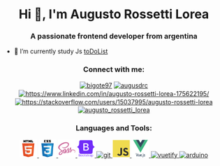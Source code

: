 <h1 align="center">Hi 👋, I'm Augusto Rossetti Lorea</h1>
<h3 align="center">A passionate frontend developer from argentina</h3>

- 🔭 I’m currently study Js [toDoList](https://augusto-rossetti.000webhostapp.com/)

<h3 align="center">Connect with me:</h3>
<p align="center">
<a href="https://codepen.io/bigote97" target="_blank"><img align="center" src="https://cdn.jsdelivr.net/npm/simple-icons@3.0.1/icons/codepen.svg" alt="bigote97" height="30" width="40" /></a>
<a href="https://twitter.com/augusdrc" target="_blank"><img align="center" src="https://cdn.jsdelivr.net/npm/simple-icons@3.0.1/icons/twitter.svg" alt="augusdrc" height="30" width="40" /></a>
<a href="https://www.linkedin.com/in/augusto-rossetti-lorea-175622195/" target="_blank"><img align="center" src="https://cdn.jsdelivr.net/npm/simple-icons@3.0.1/icons/linkedin.svg" alt="https://www.linkedin.com/in/augusto-rossetti-lorea-175622195/" height="30" width="40" /></a>
<a href="https://stackoverflow.com/users/15037995/augusto-rossetti-lorea" target="_blank"><img align="center" src="https://cdn.jsdelivr.net/npm/simple-icons@3.0.1/icons/stackoverflow.svg" alt="https://stackoverflow.com/users/15037995/augusto-rossetti-lorea" height="30" width="40" /></a>
<a href="https://discord.gg/augusto_rossetti_lorea#9624" target="_blank"><img align="center" src="https://cdn.jsdelivr.net/npm/simple-icons@3.0.1/icons/discord.svg" alt="augusto_rossetti_lorea" height="30" width="40" /></a>
</p>

<h3 align="center">Languages and Tools:</h3>
<p align="center">
  <a href="https://www.w3.org/html/" target="_blank"> 
    <img src="https://raw.githubusercontent.com/devicons/devicon/master/icons/html5/html5-original-wordmark.svg" alt="html5" width="40" height="40"/> 
  </a> 
  <a href="https://www.w3schools.com/css/" target="_blank"> 
    <img src="https://raw.githubusercontent.com/devicons/devicon/master/icons/css3/css3-original-wordmark.svg" alt="css3" width="40" height="40"/>
  </a>
  <a href="https://sass-lang.com" target="_blank"> 
    <img src="https://raw.githubusercontent.com/devicons/devicon/master/icons/sass/sass-original.svg" alt="sass" width="40" height="40"/>
  </a>
  <a href="https://getbootstrap.com" target="_blank"> 
    <img src="https://raw.githubusercontent.com/devicons/devicon/master/icons/bootstrap/bootstrap-plain-wordmark.svg" alt="bootstrap" width="40" height="40"/>
  </a> 
  <a href="https://git-scm.com/" target="_blank"> 
    <img src="https://www.vectorlogo.zone/logos/git-scm/git-scm-icon.svg" alt="git" width="40" height="40"/> 
  </a> 
  <a href="https://developer.mozilla.org/en-US/docs/Web/JavaScript" target="_blank"> 
    <img src="https://raw.githubusercontent.com/devicons/devicon/master/icons/javascript/javascript-original.svg" alt="javascript" width="40" height="40"/> 
  </a> 
  <a href="https://vuejs.org/" target="_blank"> 
    <img src="https://raw.githubusercontent.com/devicons/devicon/master/icons/vuejs/vuejs-original-wordmark.svg" alt="vuejs" width="40" height="40"/> 
  </a> 
  <a href="https://vuetifyjs.com/en/" target="_blank"> 
    <img src="https://bestofjs.org/logos/vuetify.svg" alt="vuetify" width="40" height="40"/> 
  </a> 
  <a href="https://www.arduino.cc/" target="_blank"> 
    <img src="https://cdn.worldvectorlogo.com/logos/arduino-1.svg" alt="arduino" width="40" height="40"/> 
  </a> 
</p>
 